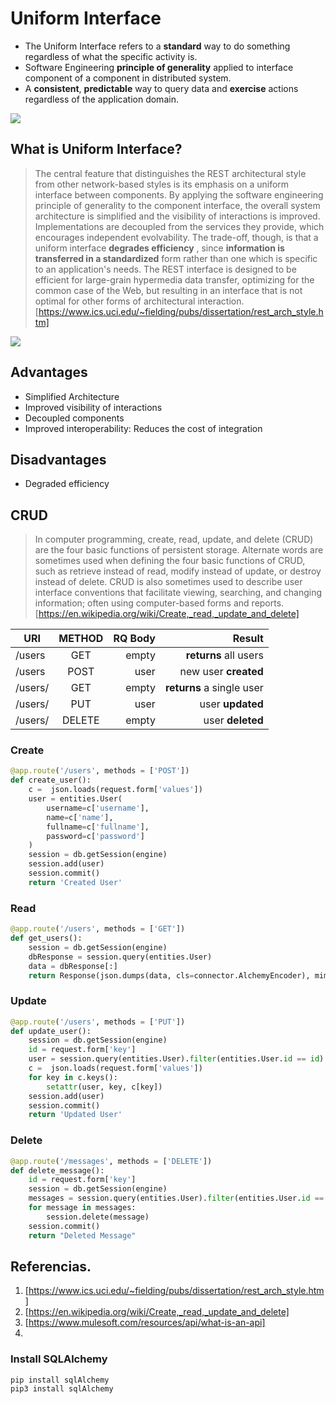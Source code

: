 # Uniform Interface

* The Uniform Interface refers to a **standard** way to do something regardless of what the specific activity is. 
* Software Engineering **principle of generality** applied to interface component of a component in distributed system.
* A **consistent**, **predictable** way to query data and **exercise** actions regardless of the application domain.

![](https://github.com/cs2b01/uniform-interface/blob/master/connector.png)

## What is Uniform Interface?
> The central feature that distinguishes the REST architectural style from other network-based styles is its emphasis on a uniform interface between components. By applying the software engineering principle of generality to the component interface, the overall system architecture is simplified and the visibility of interactions is improved. Implementations are decoupled from the services they provide, which encourages independent evolvability. The trade-off, though, is that a uniform interface **degrades efficiency** , since **information is transferred in a standardized** form rather than one which is specific to an application's needs. The REST interface is designed to be efficient for large-grain hypermedia data transfer, optimizing for the common case of the Web, but resulting in an interface that is not optimal for other forms of architectural interaction. [https://www.ics.uci.edu/~fielding/pubs/dissertation/rest_arch_style.htm] 

![](https://github.com/cs2b01/uniform-interface/blob/master/ui3.png)

## Advantages
* Simplified Architecture
* Improved visibility of interactions
* Decoupled components
* Improved interoperability: Reduces the cost of integration

## Disadvantages
* Degraded efficiency

 
## CRUD

> In computer programming, create, read, update, and delete (CRUD) are the four basic functions of persistent storage. Alternate words are sometimes used when defining the four basic functions of CRUD, such as retrieve instead of read, modify instead of update, or destroy instead of delete. CRUD is also sometimes used to describe user interface conventions that facilitate viewing, searching, and changing information; often using computer-based forms and reports. [https://en.wikipedia.org/wiki/Create,_read,_update_and_delete]


| URI        | METHOD           | RQ Body  |Result  |
| ------------- |:-------------:| -----:| -----:|
| /users      | GET | empty | **returns** all users |
| /users      | POST | user | new user **created** |
| /users/<id> | GET | empty | **returns** a single user |
| /users/<id> | PUT | user | user **updated**  |
| /users/<id> | DELETE | empty | user **deleted** |


### Create
``` python
@app.route('/users', methods = ['POST'])
def create_user():
    c =  json.loads(request.form['values'])
    user = entities.User(
        username=c['username'],
        name=c['name'],
        fullname=c['fullname'],
        password=c['password']
    )
    session = db.getSession(engine)
    session.add(user)
    session.commit()
    return 'Created User'
```

### Read
``` python
@app.route('/users', methods = ['GET'])
def get_users():
    session = db.getSession(engine)
    dbResponse = session.query(entities.User)
    data = dbResponse[:]
    return Response(json.dumps(data, cls=connector.AlchemyEncoder), mimetype='application/json')
```
### Update
``` python
@app.route('/users', methods = ['PUT'])
def update_user():
    session = db.getSession(engine)
    id = request.form['key']
    user = session.query(entities.User).filter(entities.User.id == id).first()
    c =  json.loads(request.form['values'])
    for key in c.keys():
        setattr(user, key, c[key])
    session.add(user)
    session.commit()
    return 'Updated User'
```

### Delete
``` python
@app.route('/messages', methods = ['DELETE'])
def delete_message():
    id = request.form['key']
    session = db.getSession(engine)
    messages = session.query(entities.User).filter(entities.User.id == id)
    for message in messages:
        session.delete(message)
    session.commit()
    return "Deleted Message"
```
## Referencias.
1.  [https://www.ics.uci.edu/~fielding/pubs/dissertation/rest_arch_style.htm]
2.  [https://en.wikipedia.org/wiki/Create,_read,_update_and_delete]
3.  [https://www.mulesoft.com/resources/api/what-is-an-api]
4.  
### Install SQLAlchemy
```
pip install sqlAlchemy
pip3 install sqlAlchemy
```
